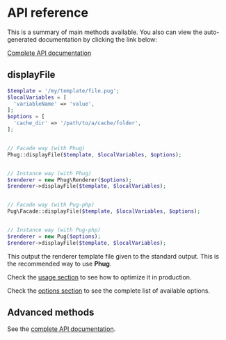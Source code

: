 # API reference

This is a summary of main methods available. You also
can view the auto-generated documentation by clicking
the link below:

[Complete API documentation](/api/namespaces/Phug.html)

## displayFile

```php
$template = '/my/template/file.pug';
$localVariables = [
  'variableName' => 'value',
];
$options = [
  'cache_dir' => '/path/to/a/cache/folder',
];


// Facade way (with Phug)
Phug::displayFile($template, $localVariables, $options);


// Instance way (with Phug)
$renderer = new Phug\Renderer($options);
$renderer->displayFile($template, $localVariables);


// Facade way (with Pug-php)
Pug\Facade::displayFile($template, $localVariables, $options);


// Instance way (with Pug-php)
$renderer = new Pug($options);
$renderer->displayFile($template, $localVariables);
```

This output the renderer template file given to the standard
output. This is the recommended way to use **Phug**.

Check the [usage section](#usage) to see how to optimize it
in production.

Check the [options section](#options) to see the complete list
of available options.

## Advanced methods

See the [complete API documentation](/api/namespaces/Phug.html).
